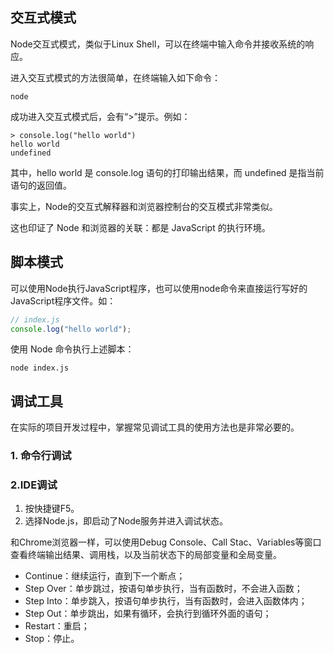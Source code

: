 ## 交互式模式

Node交互式模式，类似于Linux Shell，可以在终端中输入命令并接收系统的响应。



进入交互式模式的方法很简单，在终端输入如下命令：

~~~
node
~~~

成功进入交互式模式后，会有“>”提示。例如：

~~~
> console.log("hello world")
hello world
undefined
~~~

其中，hello world 是 console.log 语句的打印输出结果，而 undefined 是指当前语句的返回值。

事实上，Node的交互式解释器和浏览器控制台的交互模式非常类似。

这也印证了 Node 和浏览器的关联：都是 JavaScript 的执行环境。





## 脚本模式

可以使用Node执行JavaScript程序，也可以使用node命令来直接运行写好的JavaScript程序文件。如：

~~~js
// index.js
console.log("hello world");
~~~

使用 Node 命令执行上述脚本：

~~~
node index.js
~~~





## 调试工具

在实际的项目开发过程中，掌握常见调试工具的使用方法也是非常必要的。



### 1. 命令行调试











### 2.IDE调试

1. 按快捷键F5。
2. 选择Node.js，即启动了Node服务并进入调试状态。

和Chrome浏览器一样，可以使用Debug Console、Call Stac、Variables等窗口查看终端输出结果、调用栈，以及当前状态下的局部变量和全局变量。

+ Continue：继续运行，直到下一个断点；
+ Step Over：单步跳过，按语句单步执行，当有函数时，不会进入函数；
+ Step Into：单步跳入，按语句单步执行，当有函数时，会进入函数体内；
+ Step Out：单步跳出，如果有循环，会执行到循环外面的语句；
+ Restart：重启；
+ Stop：停止。



































